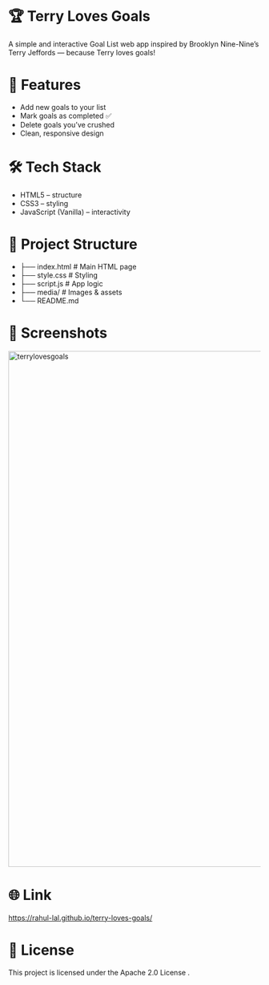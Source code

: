 # 🏆 Terry Loves Goals
A simple and interactive Goal List web app inspired by Brooklyn Nine-Nine’s Terry Jeffords — because Terry loves goals!

# 🚀 Features
- Add new goals to your list
- Mark goals as completed ✅
- Delete goals you’ve crushed
- Clean, responsive design

# 🛠️ Tech Stack
- HTML5 – structure
- CSS3 – styling
- JavaScript (Vanilla) – interactivity

# 📂 Project Structure
- ├── index.html     # Main HTML page
- ├── style.css      # Styling
- ├── script.js      # App logic
- ├── media/         # Images & assets
- └── README.md

# 📸 Screenshots
<img width="1919" height="1029" alt="terrylovesgoals" src="https://github.com/user-attachments/assets/d949844b-39f8-4db1-ba4c-ea2416b7105b" />

# 🌐 Link
https://rahul-lal.github.io/terry-loves-goals/

# 📜 License
This project is licensed under the Apache 2.0 License
.
